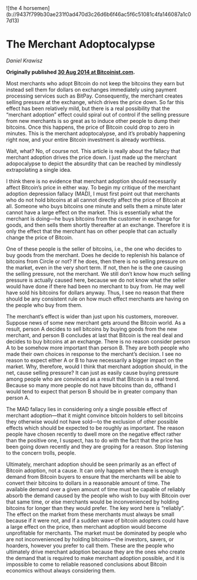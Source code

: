 <div class="my-4 text-center">![the 4 horsemen](b://9437f799b30ae231f0ad470d3c26d6b6f46ac5f6c51081c4fa146087a1c07d13)</div>


# The Merchant Adoptocalypse

_Daniel Krawisz_

**Originally published [30 Aug 2014 at Bitcoinist.com](https://bitcoinist.com/the-merchant-adoptocalypse/).**

Most merchants who adopt Bitcoin do not keep the bitcoins they earn but instead sell them for dollars on exchanges immediately using payment processing services such as BitPay. Consequently, the merchant creates selling pressure at the exchange, which drives the price down. So far this effect has been relatively mild, but there is a real possibility that the “merchant adoption” effect could spiral out of control if the selling pressure from new merchants is so great as to induce other people to dump their bitcoins. Once this happens, the price of Bitcoin could drop to zero in minutes. This is the merchant adoptocalypse, and it’s probably happening right now, and your entire Bitcoin investment is already worthless.

Wait, what? No, of course not. This article is really about the fallacy that merchant adoption drives the price down. I just made up the merchant adopocalypse to depict the absurdity that can be reached by mindlessly extrapolating a single idea.

I think there is no evidence that merchant adoption should necessarily affect Bitcoin’s price in either way. To begin my critique of the merchant adoption depression fallacy (MAD), I must first point out that merchants who do not hold bitcoins at all cannot directly affect the price of Bitcoin at all. Someone who buys bitcoins one minute and sells them a minute later cannot have a large effect on the market. This is essentially what the merchant is doing—he buys bitcoins from the customer in exchange for goods, and then sells them shortly thereafter at an exchange. Therefore it is only the effect that the merchant has on other people that can actually change the price of Bitcoin.

One of these people is the seller of bitcoins, i.e., the one who decides to buy goods from the merchant. Does he decide to replenish his balance of bitcoins from Circle or not? If he does, then there is no selling pressure on the market, even in the very short term. If not, then he is the one causing the selling pressure, not the merchant. We still don’t know how much selling pressure is actually caused here, because we do not know what the seller would have done if there had been no merchant to buy from. He may well have sold his bitcoins for dollars anyway. Thus, I see no reason that there should be any consistent rule on how much effect merchants are having on the people who buy from them.

The merchant’s effect is wider than just upon his customers, moreover. Suppose news of some new merchant gets around the Bitcoin world. As a result, person A decides to sell bitcoins by buying goods from the new merchant, and person B concludes at last that Bitcoin is the real deal and decides to buy bitcoins at an exchange. There is no reason consider person A to be somehow more important than person B. They are both people who made their own choices in response to the merchant’s decision. I see no reason to expect either A or B to have necessarily a bigger impact on the market. Why, therefore, would I think that merchant adoption should, in the net, cause selling pressure? It can just as easily cause buying pressure among people who are convinced as a result that Bitcoin is a real trend. Because so many more people do not have bitcoins than do, offhand I would tend to expect that person B should be in greater company than person A.

The MAD fallacy lies in considering only a single possible effect of merchant adoption—that it might convince bitcoin holders to sell bitcoins they otherwise would not have sold—to the exclusion of other possible effects which should be expected to be roughly as important. The reason people have chosen recently to dwell more on the negative effect rather than the positive one, I suspect, has to do with the fact that the price has been going down recently and they are groping for a reason. Stop listening to the concern trolls, people.

Ultimately, merchant adoption should be seen primarily as an effect of Bitcoin adoption, not a cause. It can only happen when there is enough demand from Bitcoin buyers to ensure that the merchants will be able to convert their bitcoins to dollars in a reasonable amount of time. The available demand over a given amount of time must be capable of reliably absorb the demand caused by the people who wish to buy with Bitcoin over that same time, or else merchants would be inconvenienced by holding bitcoins for longer than they would prefer. The key word here is “reliably”. The effect on the market from these merchants must always be small because if it were not, and if a sudden wave of bitcoin adopters could have a large effect on the price, then merchant adoption would become unprofitable for merchants. The market must be dominated by people who are not inconvenienced by holding bitcoins—the investors, savers, or hoarders, however you prefer to call them. These are the people who ultimately drive merchant adoption because they are the ones who create the demand that is required to make merchant adoption possible, and it is impossible to come to reliable reasoned conclusions about Bitcoin economics without always considering them.


